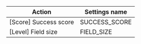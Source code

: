 | Action | Settings name |
|--------|---------------|
| [Score] Success score | SUCCESS_SCORE |
| [Level] Field size | FIELD_SIZE |
